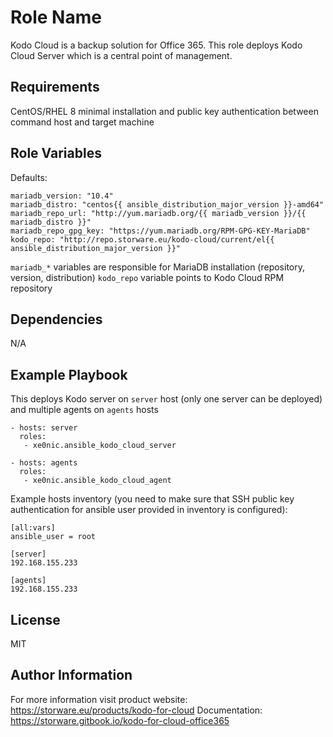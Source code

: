 Role Name
=========

Kodo Cloud is a backup solution for Office 365. This role deploys Kodo Cloud Server 
which is a central point of management.

Requirements
------------

CentOS/RHEL 8 minimal installation and public key authentication between command host and target machine

Role Variables
--------------

Defaults:
```
mariadb_version: "10.4"
mariadb_distro: "centos{{ ansible_distribution_major_version }}-amd64"
mariadb_repo_url: "http://yum.mariadb.org/{{ mariadb_version }}/{{ mariadb_distro }}"
mariadb_repo_gpg_key: "https://yum.mariadb.org/RPM-GPG-KEY-MariaDB"
kodo_repo: "http://repo.storware.eu/kodo-cloud/current/el{{ ansible_distribution_major_version }}"
```
`mariadb_*` variables are responsible for MariaDB installation (repository, version, distribution)
`kodo_repo` variable points to Kodo Cloud RPM repository


Dependencies
------------

N/A

Example Playbook
----------------

This deploys Kodo server on `server` host (only one server can be deployed)
and multiple agents on `agents` hosts

```
- hosts: server
  roles:
   - xe0nic.ansible_kodo_cloud_server

- hosts: agents
  roles:
   - xe0nic.ansible_kodo_cloud_agent
```

Example hosts inventory (you need to make sure that SSH public key authentication for
ansible user provided in inventory is configured):

```
[all:vars]
ansible_user = root

[server]
192.168.155.233

[agents]
192.168.155.233
```

License
-------

MIT

Author Information
------------------

For more information visit product website: https://storware.eu/products/kodo-for-cloud
Documentation: https://storware.gitbook.io/kodo-for-cloud-office365